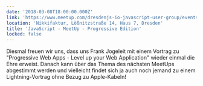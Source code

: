 ```yaml
---
date: '2018-03-08T18:00:00.000Z'
link: 'https://www.meetup.com/dresdenjs-io-javascript-user-group/events/xjdvpnyxfblb/'
location: 'Nikkifaktur, Lößnitzstraße 14, Haus 7, Dresden'
title: 'JavaScript - MeetUp - Progressive Edition'
locked: false
---
```

Diesmal freuen wir uns, dass uns Frank Jogeleit mit einem Vortrag zu "Progressive Web Apps - Level up your Web Application" wieder einmal die Ehre erweist. Danach kann über das Thema des nächsten MeetUps abgestimmt werden und vielleicht findet sich ja auch noch jemand zu einem Lightning-Vortrag ohne Bezug zu Apple-Kabeln!
